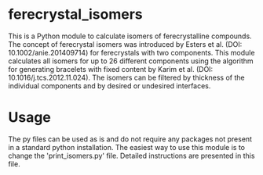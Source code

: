 # ferecrystal_isomers
This is a Python module to calculate isomers of ferecrystalline compounds. The concept of ferecrystal isomers was introduced by Esters et al. (DOI: 10.1002/anie.201409714) for ferecrystals with two components. This module calculates all isomers for up to 26 different components using the algorithm for generating bracelets with fixed content by Karim et al. (DOI: 10.1016/j.tcs.2012.11.024). The isomers can be filtered by thickness of the individual components and by desired or undesired interfaces.

# Usage
The py files can be used as is and do not require any packages not present in a standard python installation. The easiest way to use this module is to change the 'print_isomers.py' file. Detailed instructions are presented in this file.
